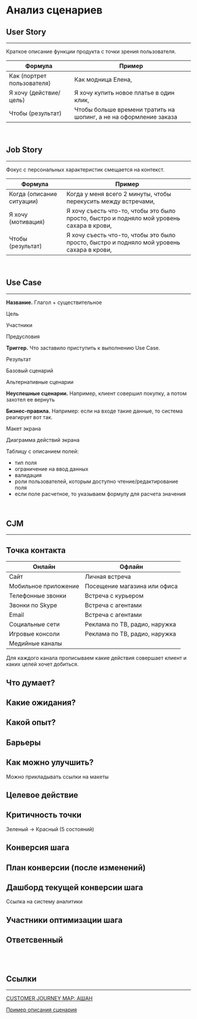 # Анализ сценариев

## User Story
_____________

Краткое описание функции продукта с точки зрения пользователя.

| Формула                    | Пример                                                            |
| -------------------------- | ----------------------------------------------------------------- |
| Как (портрет пользователя) | Как модница Елена,                                                |
| Я хочу (действие/цель)     | Я хочу купить новое платье в один клик,                           |
| Чтобы (результат)          | Чтобы больше времени тратить на шопинг, а не на оформление заказа |

</br>

## Job Story
_____________

Фокус с персональных характеристик смещается на контекст.

| Формула                   | Пример                                                                                    |
| ------------------------- | ----------------------------------------------------------------------------------------- |
| Когда (описание ситуации) | Когда у меня всего 2 минуты, чтобы перекусить между встречами,                            |
| Я хочу (мотивация)        | Я хочу съесть что-то, чтобы это было просто, быстро и подняло мой уровень сахара в крови, |
| Чтобы (результат)         | Я хочу съесть что-то, чтобы это было просто, быстро и подняло мой уровень сахара в крови, |

</br>

## Use Case
_____________

**Название.** Глагол + существительное

Цель

Участники

Предусловия

**Триггер.** Что заставило приступить к выполнению Use Case.

Результат

Базовый сценарий

Альтернативные сценарии

**Неуспешные сценарии.** Например, клиент совершил покупку, а потом захотел ее вернуть

**Бизнес-правила.** Например: если на входе такие данные, то система реагирует вот так.

Макет экрана

Диаграмма действий экрана

Таблицу с описанием полей:

- тип поля
- ограничение на ввод данных
- валидация
- роли пользователей, которым доступно чтение/редактирование поля
- если поле расчетное, то указываем формулу для расчета значения

</br>

## CJM
______

## Точка контакта

| Онлайн               | Офлайн                        |
| -------------------- | ----------------------------- |
| Сайт                 | Личная встреча                |
| Мобильное приложение | Посещение магазина или офиса  |
| Телефонные звонки    | Встреча с курьером            |
| Звонки по Skype      | Встреча с агентами            |
| Email                | Встреча с агентами            |
| Социальные сети      | Реклама по ТВ, радио, наружка |
| Игровые консоли      | Реклама по ТВ, радио, наружка |
| Медийные каналы      |                               |

Для каждого канала прописываем какие действия совершает клиент и каких целей хочет добиться.

## Что думает?

## Какие ожидания?

## Какой опыт?

## Барьеры

## Как можно улучшить?

Можно прикладывать ссылки на макеты

## Целевое действие

## Критичность точки

Зеленый → Красный (5 состояний)

## Конверсия шага

## План конверсии (после изменений)

## Дашборд текущей конверсии шага

Ссылка на систему аналитики

## Участники оптимизации шага

## Ответсвенный

</br>
</br>

## Ссылки
---------
[CUSTOMER JOURNEY MAP: АШАН](https://hardclient.com/auchan)

[Пример описания сценария](https://docs.google.com/document/d/1sEz_Vx78qKrAWK5vJWaqUCNNyGDDIO3amfuDQW-746c/edit?usp=sharing)